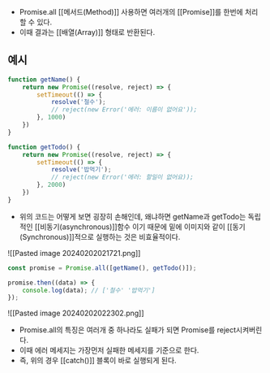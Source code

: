 - Promise.all [[메서드(Method)]] 사용하면 여러개의 [[Promise]]를 한번에 처리할 수 있다.
- 이때 결과는 [[배열(Array)]] 형태로 반환된다.

## 예시

```js
function getName() {
	return new Promise((resolve, reject) => {
		setTimeout(() => {
			resolve('철수');
			// reject(new Error('에러: 이름이 없어요'));
		}, 1000)
	})
}

function getTodo() {
	return new Promise((resolve, reject) => {
		setTimeout(() => {
			resolve('밥먹기');
			// reject(new Error('에러: 할일이 없어요));
		}, 2000)
	})
}
```

- 위의 코드는 어떻게 보면 굉장히 손해인데, 왜냐하면 getName과 getTodo는 독립적인 [[비동기(asynchronous)]]함수 이기 때문에 밑에 이미지와 같이 [[동기(Synchronous)]]적으로 실행하는 것은 비효율적이다.

![[Pasted image 20240202021721.png]]

```js
const promise = Promise.all([getName(), getTodo()]); 

promise.then((data) => {
	console.log(data); // ['철수' '밥먹기']
});
```

![[Pasted image 20240202022302.png]]

- Promise.all의 특징은 여러개 중 하나라도 실패가 되면 Promise를 reject시켜버린다.
- 이때 에러 메세지는 가장먼저 실패한 메세지를 기준으로 한다.
- 즉, 위의 경우 [[catch()]] 블록이 바로 실행되게 된다.
